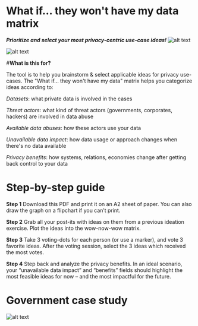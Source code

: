 # What if... they won't have my data matrix
_**Prioritize and select your most privacy-centric use-case ideas!**_
![alt text](https://github.com/Msiusko/web3privacy/blob/main/theywonthave/img/Logo%20WI.png?raw=true)

![alt text](https://github.com/Msiusko/web3privacy/blob/main/theywonthave/img/What%20if...%20they%20won't%20have%20my%20data%20matrix.png?raw=true)

#**What is this for?**

The tool is to help you brainstorm & select applicable ideas for privacy use-cases. The "What if... they won't have my data" matrix helps you categorize ideas according to:

_Datasets_: what private data is involved in the cases 

_Threat actors_: what kind of threat actors (governments, corporates, hackers) are involved in data abuse

_Available data abuses_: how these actors use your data

_Unavailable data impact_: how data usage or approach changes when there's no data available

_Privacy benefits_: how systems, relations, economies change after getting back control to your data

# **Step-by-step guide**

**Step 1**
Download this PDF and print it on an A2 sheet of paper. You can also draw the graph on a flipchart if you can’t print.

**Step 2**
Grab all your post-its with ideas on them from a previous ideation exercise. Plot the ideas into the wow-now-wow matrix.

**Step 3**
Take 3 voting-dots for each person (or use a marker), and vote 3 favorite ideas. After the voting session, select the 3 ideas which received the most votes.

**Step 4**
Step back and analyze the privacy benefits. In an ideal scenario, your “unavailable data impact” and “benefits” fields should highlight the most feasible ideas for now – and the most impactful for the future.

# Government case study

![alt text](https://github.com/Msiusko/web3privacy/blob/main/theywonthave/img/What%20if...%20they%20won't%20have%20my%20data%20(government%20case).png?raw=true)
